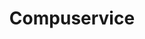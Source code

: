 ---
title: "Compuservice"
url: /san-fernando-del-valle-de-catamarca/compuservice/
shop: Computer
---